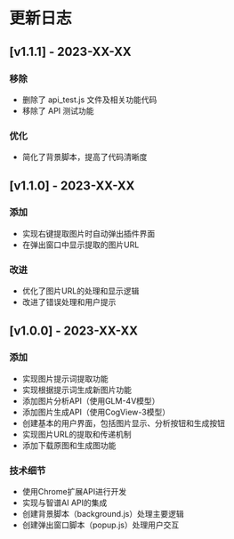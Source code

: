 # 更新日志

## [v1.1.1] - 2023-XX-XX

### 移除
- 删除了 api_test.js 文件及相关功能代码
- 移除了 API 测试功能

### 优化
- 简化了背景脚本，提高了代码清晰度

## [v1.1.0] - 2023-XX-XX

### 添加
- 实现右键提取图片时自动弹出插件界面
- 在弹出窗口中显示提取的图片URL

### 改进
- 优化了图片URL的处理和显示逻辑
- 改进了错误处理和用户提示

## [v1.0.0] - 2023-XX-XX

### 添加
- 实现图片提示词提取功能
- 实现根据提示词生成新图片功能
- 添加图片分析API（使用GLM-4V模型）
- 添加图片生成API（使用CogView-3模型）
- 创建基本的用户界面，包括图片显示、分析按钮和生成按钮
- 实现图片URL的提取和传递机制
- 添加下载原图和生成图功能

### 技术细节
- 使用Chrome扩展API进行开发
- 实现与智谱AI API的集成
- 创建背景脚本（background.js）处理主要逻辑
- 创建弹出窗口脚本（popup.js）处理用户交互